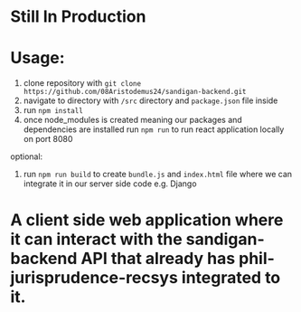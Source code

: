 # **Still In Production** 

# Usage:
1. clone repository with `git clone https://github.com/08Aristodemus24/sandigan-backend.git`
2. navigate to directory with `/src` directory and `package.json` file inside
3. run `npm install`
4. once node_modules is created meaning our packages and dependencies are installed run `npm run` to run react application locally on port 8080

optional:
1. run `npm run build` to create `bundle.js` and `index.html` file where we can integrate it in our server side code e.g. Django

# A client side web application where it can interact with the sandigan-backend API that already has phil-jurisprudence-recsys integrated to it.
